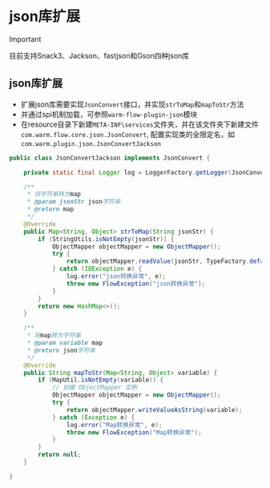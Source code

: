 # json库扩展

> [!IMPORTANT]
> 目前支持Snack3、Jackson、fastjson和Gson四种json库

## json库扩展
- 扩展json库需要实现`JsonConvert`接口，并实现`strToMap`和`mapToStr`方法
- 并通过spi机制加载，可参照`warm-flow-plugin-json`模块
- 在resource目录下新建`META-INF\services`文件夹，并在该文件夹下新建文件`com.warm.flow.core.json.JsonConvert`, 配置实现类的全限定名，如`com.warm.plugin.json.JsonConvertJackson`

```java
public class JsonConvertJackson implements JsonConvert {

    private static final Logger log = LoggerFactory.getLogger(JsonConvertJackson.class);

    /**
     * 将字符串转为map
     * @param jsonStr json字符串
     * @return map
     */
    @Override
    public Map<String, Object> strToMap(String jsonStr) {
        if (StringUtils.isNotEmpty(jsonStr)) {
            ObjectMapper objectMapper = new ObjectMapper();
            try {
                return objectMapper.readValue(jsonStr, TypeFactory.defaultInstance().constructMapType(Map.class, String.class, Object.class));
            } catch (IOException e) {
                log.error("json转换异常", e);
                throw new FlowException("json转换异常");
            }
        }
        return new HashMap<>();
    }

    /**
     * 将map转为字符串
     * @param variable map
     * @return json字符串
     */
    @Override
    public String mapToStr(Map<String, Object> variable) {
        if (MapUtil.isNotEmpty(variable)) {
            // 创建 ObjectMapper 实例
            ObjectMapper objectMapper = new ObjectMapper();
            try {
                return objectMapper.writeValueAsString(variable);
            } catch (Exception e) {
                log.error("Map转换异常", e);
                throw new FlowException("Map转换异常");
            }
        }
        return null;
    }

}
```
